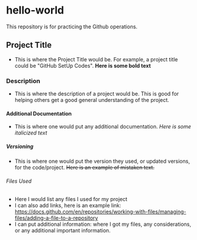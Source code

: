 # hello-world
This repository is for practicing the Github operations. 

## Project Title
+ This is where the Project Title would be. For example, a project title could be "GitHub SetUp Codes". **Here is some bold text**

### Description
+ This is where the description of a project would be. This is good for helping others get a good general understanding of the project.

#### Additional Documentation
+ This is where one would put any additional documentation. _Here is some italicized text_


##### Versioning
+ This is where one would put the version they used, or updated versions, for the code/project. ~~Here is an example of mistaken text.~~

###### Files Used
- Here I would list any files I used for my project
- I can also add links, here is an example link: https://docs.github.com/en/repositories/working-with-files/managing-files/adding-a-file-to-a-repository
- I can put additional information: where I got my files, any considerations, or any additional important information. 


